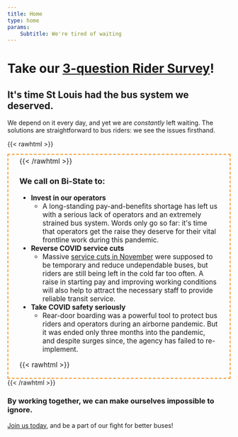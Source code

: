 ```yaml
---
title: Home
type: home
params:
    Subtitle: We're tired of waiting 
---
```

# Take our [3-question Rider Survey](/rider-survey)!

## It's time St Louis had the bus system we deserved.
We depend on it every day, and yet we are *constantly* left waiting. The solutions are straightforward to bus riders: we see the issues firsthand. 

{{< rawhtml >}}
<div style='font-size:1.1em; border:2px dashed #f79626; padding: 5px 25px;'>
{{< /rawhtml >}}

### We call on Bi-State to:
* **Invest in our operators**
    * A long-standing pay-and-benefits shortage has left us with a serious lack of operators and an extremely strained bus system. Words only go so far: it's time that operators get the raise they deserve for their vital frontline work during this pandemic.
* **Reverse COVID service cuts**
    * Massive [service cuts in November](http://www.brustl.org/rider-info/november-2021-service-cuts/) were supposed to be temporary and reduce undependable buses, but riders are still being left in the cold far too often. A raise in starting pay and improving working conditions will also help to attract the necessary staff to provide reliable transit service.
* **Take COVID safety seriously**
    * Rear-door boarding was a powerful tool to protect bus riders and operators during an airborne pandemic. But it was ended only three months into the pandemic, and despite surges since, the agency has failed to re-implement. 

{{< rawhtml >}}
</div>
{{< /rawhtml >}}

### By working together, we can make ourselves impossible to ignore.
[Join us today](join), and be a part of our fight for better buses!
